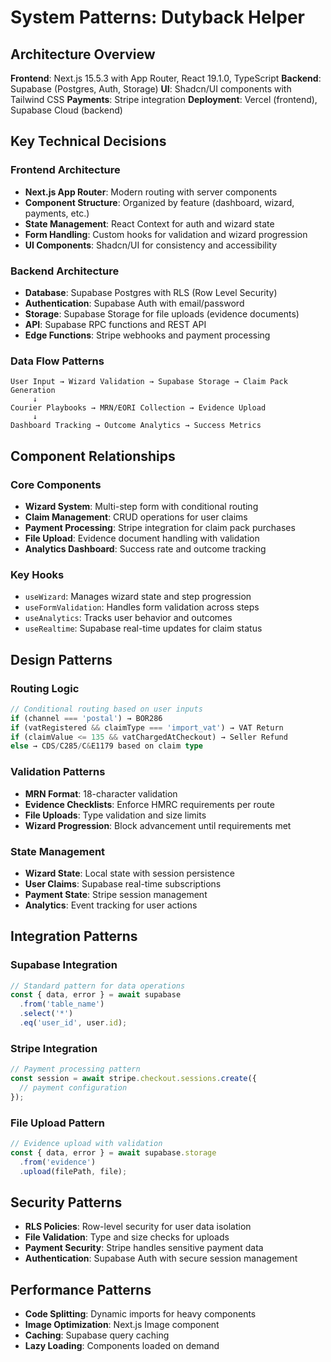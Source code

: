 # System Patterns: Dutyback Helper

## Architecture Overview
**Frontend**: Next.js 15.5.3 with App Router, React 19.1.0, TypeScript
**Backend**: Supabase (Postgres, Auth, Storage)
**UI**: Shadcn/UI components with Tailwind CSS
**Payments**: Stripe integration
**Deployment**: Vercel (frontend), Supabase Cloud (backend)

## Key Technical Decisions

### Frontend Architecture
- **Next.js App Router**: Modern routing with server components
- **Component Structure**: Organized by feature (dashboard, wizard, payments, etc.)
- **State Management**: React Context for auth and wizard state
- **Form Handling**: Custom hooks for validation and wizard progression
- **UI Components**: Shadcn/UI for consistency and accessibility

### Backend Architecture
- **Database**: Supabase Postgres with RLS (Row Level Security)
- **Authentication**: Supabase Auth with email/password
- **Storage**: Supabase Storage for file uploads (evidence documents)
- **API**: Supabase RPC functions and REST API
- **Edge Functions**: Stripe webhooks and payment processing

### Data Flow Patterns
```
User Input → Wizard Validation → Supabase Storage → Claim Pack Generation
     ↓
Courier Playbooks → MRN/EORI Collection → Evidence Upload
     ↓
Dashboard Tracking → Outcome Analytics → Success Metrics
```

## Component Relationships

### Core Components
- **Wizard System**: Multi-step form with conditional routing
- **Claim Management**: CRUD operations for user claims
- **Payment Processing**: Stripe integration for claim pack purchases
- **File Upload**: Evidence document handling with validation
- **Analytics Dashboard**: Success rate and outcome tracking

### Key Hooks
- `useWizard`: Manages wizard state and step progression
- `useFormValidation`: Handles form validation across steps
- `useAnalytics`: Tracks user behavior and outcomes
- `useRealtime`: Supabase real-time updates for claim status

## Design Patterns

### Routing Logic
```typescript
// Conditional routing based on user inputs
if (channel === 'postal') → BOR286
if (vatRegistered && claimType === 'import_vat') → VAT Return
if (claimValue <= 135 && vatChargedAtCheckout) → Seller Refund
else → CDS/C285/C&E1179 based on claim type
```

### Validation Patterns
- **MRN Format**: 18-character validation
- **Evidence Checklists**: Enforce HMRC requirements per route
- **File Uploads**: Type validation and size limits
- **Wizard Progression**: Block advancement until requirements met

### State Management
- **Wizard State**: Local state with session persistence
- **User Claims**: Supabase real-time subscriptions
- **Payment State**: Stripe session management
- **Analytics**: Event tracking for user actions

## Integration Patterns

### Supabase Integration
```typescript
// Standard pattern for data operations
const { data, error } = await supabase
  .from('table_name')
  .select('*')
  .eq('user_id', user.id);
```

### Stripe Integration
```typescript
// Payment processing pattern
const session = await stripe.checkout.sessions.create({
  // payment configuration
});
```

### File Upload Pattern
```typescript
// Evidence upload with validation
const { data, error } = await supabase.storage
  .from('evidence')
  .upload(filePath, file);
```

## Security Patterns
- **RLS Policies**: Row-level security for user data isolation
- **File Validation**: Type and size checks for uploads
- **Payment Security**: Stripe handles sensitive payment data
- **Authentication**: Supabase Auth with secure session management

## Performance Patterns
- **Code Splitting**: Dynamic imports for heavy components
- **Image Optimization**: Next.js Image component
- **Caching**: Supabase query caching
- **Lazy Loading**: Components loaded on demand
